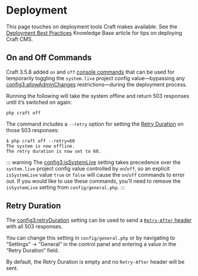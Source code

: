 # Deployment

This page touches on deployment tools Craft makes available. See the [Deployment Best Practices](https://craftcms.com/knowledge-base/deployment-best-practices) Knowledge Base article for tips on deploying Craft CMS.

## On and Off Commands

Craft 3.5.8 added `on` and `off` [console commands](console-commands.md) that can be used for temporarily toggling the `system.live` project config value—bypassing any <config3:allowAdminChanges> restrictions—during the deployment process.

Running the following will take the system offline and return 503 responses until it’s switched on again:

```
php craft off
```

The command includes a `--retry` option for setting the [Retry Duration](config3:retryDuration) on those 503 responses:

```
$ php craft off --retry=60
The system is now offline.
The retry duration is now set to 60.
```

::: warning
The <config3:isSystemLive> setting takes precedence over the `system.live` project config value controlled by `on`/`off`, so an explicit `isSystemLive` value `true` or `false` will cause the `on`/`off` commands to error out. If you would like to use these commands, you’ll need to remove the `isSystemLive` setting from `config/general.php`.
:::

## Retry Duration

The <config3:retryDuration> setting can be used to send a [`Retry-After` header](https://developer.mozilla.org/en-US/docs/Web/HTTP/Headers/Retry-After) with all 503 responses.

You can change this setting in `config/general.php` or by navigating to “Settings” → “General” in the control panel and entering a value in the “Retry Duration” field.

By default, the Retry Duration is empty and no `Retry-After` header will be sent.